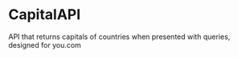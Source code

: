 # CapitalAPI

API that returns capitals of countries when presented with queries, designed for you.com
